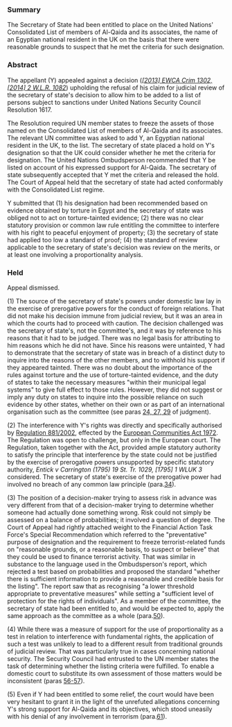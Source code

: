 ### Summary

The Secretary of State had been entitled to place on the United Nations' Consolidated List of members of Al-Qaida and its associates, the name of an Egyptian national resident in the UK on the basis that there were reasonable grounds to suspect that he met the criteria for such designation.

### Abstract

The appellant (Y) appealed against a decision (_[[2013] EWCA Crim 1302, [2014] 2 W.L.R. 1082](https://uk.westlaw.com/Document/I77B5E2D040F911E393C2C99970527EB4/View/FullText.html?originationContext=document&transitionType=DocumentItem&ppcid=9e8909ebf93e4657b81c43c690b54740&contextData=(sc.Default))_) upholding the refusal of his claim for judicial review of the secretary of state's decision to allow him to be added to a list of persons subject to sanctions under United Nations Security Council Resolution 1617.

The Resolution required UN member states to freeze the assets of those named on the Consolidated List of members of Al-Qaida and its associates. The relevant UN committee was asked to add Y, an Egyptian national resident in the UK, to the list. The secretary of state placed a hold on Y's designation so that the UK could consider whether he met the criteria for designation. The United Nations Ombudsperson recommended that Y be listed on account of his expressed support for Al-Qaida. The secretary of state subsequently accepted that Y met the criteria and released the hold. The Court of Appeal held that the secretary of state had acted conformably with the Consolidated List regime.

Y submitted that (1) his designation had been recommended based on evidence obtained by torture in Egypt and the secretary of state was obliged not to act on torture-tainted evidence; (2) there was no clear statutory provision or common law rule entitling the committee to interfere with his right to peaceful enjoyment of property; (3) the secretary of state had applied too low a standard of proof; (4) the standard of review applicable to the secretary of state's decision was review on the merits, or at least one involving a proportionality analysis.

### Held

Appeal dismissed.

(1) The source of the secretary of state's powers under domestic law lay in the exercise of prerogative powers for the conduct of foreign relations. That did not make his decision immune from judicial review, but it was an area in which the courts had to proceed with caution. The decision challenged was the secretary of state's, not the committee's, and it was by reference to his reasons that it had to be judged. There was no legal basis for attributing to him reasons which he did not have. Since his reasons were untainted, Y had to demonstrate that the secretary of state was in breach of a distinct duty to inquire into the reasons of the other members, and to withhold his support if they appeared tainted. There was no doubt about the importance of the rules against torture and the use of torture-tainted evidence, and the duty of states to take the necessary measures "within their municipal legal systems" to give full effect to those rules. However, they did not suggest or imply any duty on states to inquire into the possible reliance on such evidence by other states, whether on their own or as part of an international organisation such as the committee (see paras [24, 27, 29](javascript:void(0); "View judgment paragraphs") of judgment).

(2) The interference with Y's rights was directly and specifically authorised by [Regulation 881/2002](https://uk.westlaw.com/Document/IE54AB3B719D14D69A59BCB06369993F5/View/FullText.html?originationContext=document&transitionType=DocumentItem&ppcid=9e8909ebf93e4657b81c43c690b54740&contextData=(sc.Default)), effected by the [European Communities Act 1972](https://uk.westlaw.com/Document/I605B37B1E42311DAA7CF8F68F6EE57AB/View/FullText.html?originationContext=document&transitionType=DocumentItem&ppcid=9e8909ebf93e4657b81c43c690b54740&contextData=(sc.Default)). The Regulation was open to challenge, but only in the European court. The Regulation, taken together with the Act, provided ample statutory authority to satisfy the principle that interference by the state could not be justified by the exercise of prerogative powers unsupported by specific statutory authority, _Entick v Carrington (1795) 19 St. Tr. 1029, [1795] 1 WLUK 3_ considered. The secretary of state's exercise of the prerogative power had involved no breach of any common law principle (para.[34](javascript:void(0); "View judgment paragraphs")).

(3) The position of a decision-maker trying to assess risk in advance was very different from that of a decision-maker trying to determine whether someone had actually done something wrong. Risk could not simply be assessed on a balance of probabilities; it involved a question of degree. The Court of Appeal had rightly attached weight to the Financial Action Task Force's Special Recommendation which referred to the "preventative" purpose of designation and the requirement to freeze terrorist-related funds on "reasonable grounds, or a reasonable basis, to suspect or believe" that they could be used to finance terrorist activity. That was similar in substance to the language used in the Ombudsperson's report, which rejected a test based on probabilities and proposed the standard "whether there is sufficient information to provide a reasonable and credible basis for the listing". The report saw that as recognising "a lower threshold appropriate to preventative measures" while setting a "sufficient level of protection for the rights of individuals". As a member of the committee, the secretary of state had been entitled to, and would be expected to, apply the same approach as the committee as a whole (para.[50](javascript:void(0); "View judgment paragraphs")).

(4) While there was a measure of support for the use of proportionality as a test in relation to interference with fundamental rights, the application of such a test was unlikely to lead to a different result from traditional grounds of judicial review. That was particularly true in cases concerning national security. The Security Council had entrusted to the UN member states the task of determining whether the listing criteria were fulfilled. To enable a domestic court to substitute its own assessment of those matters would be inconsistent (paras [56-57](javascript:void(0); "View judgment paragraphs")).

(5) Even if Y had been entitled to some relief, the court would have been very hesitant to grant it in the light of the unrefuted allegations concerning Y's strong support for Al-Qaida and its objectives, which stood uneasily with his denial of any involvement in terrorism (para.[61](javascript:void(0); "View judgment paragraphs")).